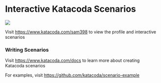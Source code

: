 # Interactive Katacoda Scenarios

[![](http://shields.katacoda.com/katacoda/sam398/count.svg)](https://www.katacoda.com/sam398 "Get your profile on Katacoda.com")

Visit https://www.katacoda.com/sam398 to view the profile and interactive scenarios

### Writing Scenarios
Visit https://www.katacoda.com/docs to learn more about creating Katacoda scenarios

For examples, visit https://github.com/katacoda/scenario-example
